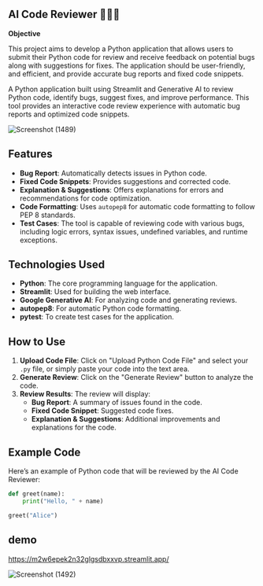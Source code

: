 ## AI Code Reviewer 🧑‍💻💬

**Objective** 

This project aims to develop a Python application that allows users to submit their Python code for review and receive feedback on potential bugs along with suggestions for fixes. The application should be user-friendly, and efficient, and provide accurate bug reports and fixed code snippets.


A Python application built using Streamlit and Generative AI to review Python code, identify bugs, suggest fixes, and improve performance. This tool provides an interactive code review experience with automatic bug reports and optimized code snippets.

![Screenshot (1489)](https://github.com/user-attachments/assets/5d8ce92b-f924-479f-ab2c-8a2e8c7e8d06)



## Features
- **Bug Report**: Automatically detects issues in Python code.
- **Fixed Code Snippets**: Provides suggestions and corrected code.
- **Explanation & Suggestions**: Offers explanations for errors and recommendations for code optimization.
- **Code Formatting**: Uses `autopep8` for automatic code formatting to follow PEP 8 standards.
- **Test Cases**: The tool is capable of reviewing code with various bugs, including logic errors, syntax issues, undefined variables, and runtime exceptions.

## Technologies Used
- **Python**: The core programming language for the application.
- **Streamlit**: Used for building the web interface.
- **Google Generative AI**: For analyzing code and generating reviews.
- **autopep8**: For automatic Python code formatting.
- **pytest**: To create test cases for the application.
  
## How to Use

1. **Upload Code File**: Click on "Upload Python Code File" and select your `.py` file, or simply paste your code into the text area.
2. **Generate Review**: Click on the "Generate Review" button to analyze the code.
3. **Review Results**: The review will display:
   - **Bug Report**: A summary of issues found in the code.
   - **Fixed Code Snippet**: Suggested code fixes.
   - **Explanation & Suggestions**: Additional improvements and explanations for the code.

## Example Code

Here’s an example of Python code that will be reviewed by the AI Code Reviewer:

```python
def greet(name):
    print("Hello, " + name)

greet("Alice")

``````````
## demo 

https://m2w6epek2n32glgsdbxxvp.streamlit.app/ 

![Screenshot (1492)](https://github.com/user-attachments/assets/50c99a2c-17ca-4a96-8219-78342ec1d0b9)

